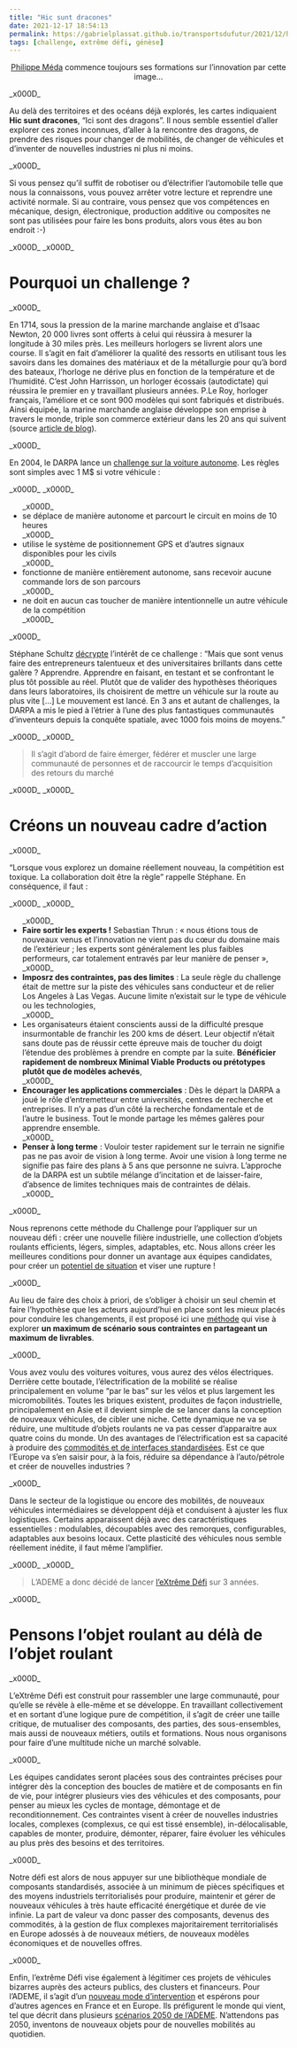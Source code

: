 ```yaml
---
title: "Hic sunt dracones"
date: 2021-12-17 18:54:13
permalink: https://gabrielplassat.github.io/transportsdufutur/2021/12/hic-sunt-dracones.html
tags: [challenge, extrême défi, génèse]
---
```


<p style="text-align: center;" data-startline="5" data-endline="5"><a href="https://www.icopilots.com/" target="_blank" rel="noopener">Philippe Méda</a> commence toujours ses formations sur l’innovation par cette image…</p>_x000D_
<p class="part" data-startline="5" data-endline="5">Au delà des territoires et des océans déjà explorés, les cartes indiquaient <strong>Hic sunt dracones</strong>, “Ici sont des dragons”. Il nous semble essentiel d’aller explorer ces zones inconnues, d’aller à la rencontre des dragons, de prendre des risques pour changer de mobilités, de changer de véhicules et d’inventer de nouvelles industries ni plus ni moins.</p>_x000D_
<p class="part" data-startline="7" data-endline="7">Si vous pensez qu’il suffit de robotiser ou d’électrifier l’automobile telle que nous la connaissons, vous pouvez arrêter votre lecture et reprendre une activité normale. Si au contraire, vous pensez que vos compétences en mécanique, design, électronique, production additive ou composites ne sont pas utilisées pour faire les bons produits, alors vous êtes au bon endroit :-)</p>_x000D_
_x000D_
<h1 id="Pourquoi-un-challenge-" class="part" data-startline="9" data-endline="9"><i class="fa fa-link"></i>Pourquoi un challenge ?</h1>_x000D_
<p class="part" data-startline="10" data-endline="10">En 1714, sous la pression de la marine marchande anglaise et d’Isaac Newton, 20 000 livres sont offerts à celui qui réussira à mesurer la longitude à 30 miles près. Les meilleurs horlogers se livrent alors une course. Il s’agit en fait d’améliorer la qualité des ressorts en utilisant tous les savoirs dans les domaines des matériaux et de la métallurgie pour qu’à bord des bateaux, l’horloge ne dérive plus en fonction de la température et de l’humidité. C’est John Harrisson, un horloger écossais (autodictate) qui réussira le premier en y travaillant plusieurs années. P.Le Roy, horloger français, l’améliore et ce sont 900 modèles qui sont fabriqués et distribués. Ainsi équipée, la marine marchande anglaise développe son emprise à travers le monde, triple son commerce extérieur dans les 20 ans qui suivent (source <a href="https://gabrielplassat.github.io/transportsdufutur/2018/01/metanote-n25-le-temps-12.html" target="_blank" rel="noopener">article de blog</a>).</p>_x000D_
<p class="part" data-startline="12" data-endline="12">En 2004, le DARPA lance un <a href="https://fr.wikipedia.org/wiki/DARPA_Grand_Challenge" target="_blank" rel="noopener">challenge sur la voiture autonome</a>. Les règles sont simples avec 1 M$ si votre véhicule :</p>_x000D_
_x000D_
<ul class="part" data-startline="13" data-endline="17">_x000D_
 	<li class="" data-startline="11" data-endline="11">se déplace de manière autonome et parcourt le circuit en moins de 10 heures</li>_x000D_
 	<li class="" data-startline="12" data-endline="12">utilise le système de positionnement GPS et d’autres signaux disponibles pour les civils</li>_x000D_
 	<li class="" data-startline="13" data-endline="13">fonctionne de manière entièrement autonome, sans recevoir aucune commande lors de son parcours</li>_x000D_
 	<li class="" data-startline="14" data-endline="15">ne doit en aucun cas toucher de manière intentionnelle un autre véhicule de la compétition</li>_x000D_
</ul>_x000D_
<p class="part" data-startline="18" data-endline="18">Stéphane Schultz <a href="https://15marches.fr/mobilites/histoire-autonome" target="_blank" rel="noopener">décrypte</a> l’intérêt de ce challenge : “Mais que sont venus faire des entrepreneurs talentueux et des universitaires brillants dans cette galère ? Apprendre. Apprendre en faisant, en testant et se confrontant le plus tôt possible au réel. Plutôt que de valider des hypothèses théoriques dans leurs laboratoires, ils choisirent de mettre un véhicule sur la route au plus vite […] Le mouvement est lancé. En 3 ans et autant de challenges, la DARPA a mis le pied à l’étrier à l’une des plus fantastiques communautés d’inventeurs depuis la conquête spatiale, avec 1000 fois moins de moyens.”</p>_x000D_
_x000D_
<blockquote class="part" data-startline="20" data-endline="20">Il s’agit d’abord de faire émerger, fédérer et muscler une large communauté de personnes et de raccourcir le temps d’acquisition des retours du marché</blockquote>_x000D_
<!--more-->_x000D_
<h1 id="Créons-un-nouveau-cadre-d’action" class="part" data-startline="22" data-endline="22"><i class="fa fa-link"></i>Créons un nouveau cadre d’action</h1>_x000D_
<p class="part" data-startline="23" data-endline="23">“Lorsque vous explorez un domaine réellement nouveau, la compétition est toxique. La collaboration doit être la règle” rappelle Stéphane. En conséquence, il faut :</p>_x000D_
_x000D_
<ul class="part" data-startline="24" data-endline="29">_x000D_
 	<li class="" data-startline="24" data-endline="24"><strong>Faire sortir les experts !</strong> Sebastian Thrun : « nous étions tous de nouveaux venus et l’innovation ne vient pas du cœur du domaine mais de l’extérieur ; les experts sont généralement les plus faibles performeurs, car totalement entravés par leur manière de penser »,</li>_x000D_
 	<li class="" data-startline="25" data-endline="25"><strong>Imposrz des contraintes, pas des limites</strong> : La seule règle du challenge était de mettre sur la piste des véhicules sans conducteur et de relier Los Angeles à Las Vegas. Aucune limite n’existait sur le type de véhicule ou les technologies,</li>_x000D_
 	<li class="" data-startline="26" data-endline="26">Les organisateurs étaient conscients aussi de la difficulté presque insurmontable de franchir les 200 kms de désert. Leur objectif n’était sans doute pas de réussir cette épreuve mais de toucher du doigt l’étendue des problèmes à prendre en compte par la suite. <strong>Bénéficier rapidement de nombreux Minimal Viable Products ou prétotypes plutôt que de modèles achevés</strong>,</li>_x000D_
 	<li class="" data-startline="27" data-endline="27"><strong>Encourager les applications commerciales</strong> : Dès le départ la DARPA a joué le rôle d’entremetteur entre universités, centres de recherche et entreprises. Il n’y a pas d’un côté la recherche fondamentale et de l’autre le business. Tout le monde partage les mêmes galères pour apprendre ensemble.</li>_x000D_
 	<li class="" data-startline="28" data-endline="29"><strong>Penser à long terme</strong> : Vouloir tester rapidement sur le terrain ne signifie pas ne pas avoir de vision à long terme. Avoir une vision à long terme ne signifie pas faire des plans à 5 ans que personne ne suivra. L’approche de la DARPA est un subtile mélange d’incitation et de laisser-faire, d’absence de limites techniques mais de contraintes de délais.</li>_x000D_
</ul>_x000D_
<p class="part" data-startline="30" data-endline="30">Nous reprenons cette méthode du Challenge pour l’appliquer sur un nouveau défi : créer une nouvelle filière industrielle, une collection d’objets roulants efficients, légers, simples, adaptables, etc. Nous allons créer les meilleures conditions pour donner un avantage aux équipes candidates, pour créer un <a href="https://gabrielplassat.github.io/transportsdufutur/2018/04/le-potentiel-de-situation.html" target="_blank" rel="noopener">potentiel de situation</a> et viser une rupture !</p>_x000D_
<p class="part" data-startline="32" data-endline="32">Au lieu de faire des choix à priori, de s’obliger à choisir un seul chemin et faire l’hypothèse que les acteurs aujourd’hui en place sont les mieux placés pour conduire les changements, il est proposé ici une <a href="https://gabrielplassat.github.io/transportsdufutur/2018/05/pour-des-anti-strategies.html" target="_blank" rel="noopener">méthode</a> qui vise à explorer <strong>un maximum de scénario sous contraintes en partageant un maximum de livrables</strong>.</p>_x000D_
<p class="part" data-startline="34" data-endline="34">Vous avez voulu des voitures voitures, vous aurez des vélos électriques. Derrière cette boutade, l’électrification de la mobilité se réalise principalement en volume “par le bas” sur les vélos et plus largement les micromobilités. Toutes les briques existent, produites de façon industrielle, principalement en Asie et il devient simple de se lancer dans la conception de nouveaux véhicules, de cibler une niche. Cette dynamique ne va se réduire, une multitude d’objets roulants ne va pas cesser d’apparaitre aux quatre coins du monde. Un des avantages de l’électrification est sa capacité à produire des <a href="https://gabrielplassat.github.io/transportsdufutur/2020/09/commodite.html" target="_blank" rel="noopener">commodités et de interfaces standardisées</a>. Est ce que l’Europe va s’en saisir pour, à la fois, réduire sa dépendance à l’auto/pétrole et créer de nouvelles industries ?</p>_x000D_
<p class="part" data-startline="36" data-endline="36">Dans le secteur de la logistique ou encore des mobilités, de nouveaux véhicules intermédiaires se développent déjà et conduisent à ajuster les flux logistiques. Certains apparaissent déjà avec des caractéristiques essentielles : modulables, découpables avec des remorques, configurables, adaptables aux besoins locaux. Cette plasticité des véhicules nous semble réellement inédite, il faut même l’amplifier.</p>_x000D_
_x000D_
<blockquote class="part" data-startline="38" data-endline="38">L’ADEME a donc décidé de lancer <a href="https://xd.ademe.fr/" target="_blank" rel="noopener">l’eXtrême Défi</a> sur 3 années.</blockquote>_x000D_
<h1 id="Pensons-l’objet-roulant-au-délà-de-l’objet-roulant" class="part" data-startline="40" data-endline="40"><i class="fa fa-link"></i>Pensons l’objet roulant au délà de l’objet roulant</h1>_x000D_
<p class="part" data-startline="41" data-endline="41">L’eXtrême Défi est construit pour rassembler une large communauté, pour qu’elle se révèle à elle-même et se développe. En travaillant collectivement et en sortant d’une logique pure de compétition, il s’agit de créer une taille critique, de mutualiser des composants, des parties, des sous-ensembles, mais aussi de nouveaux métiers, outils et formations. Nous nous organisons pour faire d’une multitude niche un marché solvable.</p>_x000D_
<p class="part" data-startline="43" data-endline="43">Les équipes candidates seront placées sous des contraintes précises pour intégrer dès la conception des boucles de matière et de composants en fin de vie, pour intégrer plusieurs vies des véhicules et des composants, pour penser au mieux les cycles de montage, démontage et de reconditionnement. Ces contraintes visent à créer de nouvelles industries locales, complexes (complexus, ce qui est tissé ensemble), in-délocalisable, capables de monter, produire, démonter, réparer, faire évoluer les véhicules au plus près des besoins et des territoires.</p>_x000D_
<p class="part" data-startline="45" data-endline="45">Notre défi est alors de nous appuyer sur une bibliothèque mondiale de composants standardisés, associée à un minimum de pièces spécifiques et des moyens industriels territorialisés pour produire, maintenir et gérer de nouveaux véhicules à très haute efficacité énergétique et durée de vie infinie. La part de valeur va donc passer des composants, devenus des commodités, à la gestion de flux complexes majoritairement territorialisés en Europe adossés à de nouveaux métiers, de nouveaux modèles économiques et de nouvelles offres.</p>_x000D_
<p class="part" data-startline="47" data-endline="47">Enfin, l’extrême Défi vise également à légitimer ces projets de véhicules bizarres auprès des acteurs publics, des clusters et financeurs. Pour l’ADEME, il s’agit d’un <a href="https://gabrielplassat.github.io/transportsdufutur/2016/01/metanote-n23-lavenir-du-soutien-public-a-linnovation.html" target="_blank" rel="noopener">nouveau mode d’intervention</a> et espérons pour d’autres agences en France et en Europe. Ils préfigurent le monde qui vient, tel que décrit dans plusieurs <a href="https://transitions2050.ademe.fr/" target="_blank" rel="noopener">scénarios 2050 de l’ADEME</a>. N’attendons pas 2050, inventons de nouveaux objets pour de nouvelles mobilités au quotidien.</p>
